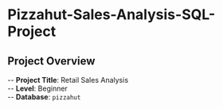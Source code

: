 # Pizzahut-Sales-Analysis-SQL-Project
## Project Overview
-- **Project Title**: Retail Sales Analysis  
-- **Level**: Beginner  
-- **Database**: `pizzahut`
